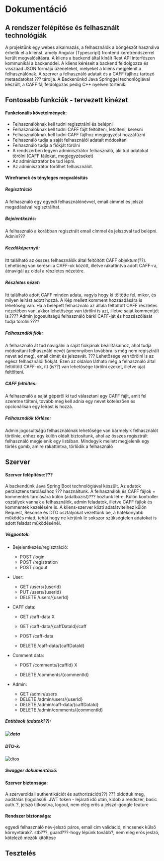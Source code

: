# Dokumentáció

## A rendszer felépítése és felhasznált technológiák

A projektünk egy webes alkalmazás, a felhasználók a böngészőt használva érhetik el a klienst, amely Angular (Typescript) frontend keretrendszerrel került megvalósításra. A kliens a backend által kínált Rest API interfészen kommunikál a backenddel. A kliens kéréseit a backend feldolgozza és visszaad JSON formájú üzeneteket, melyeket a kliens megjelenít a felhasználónak. A szerver a felhasználó adatait és a CAFF fájlhoz tartozó metaadatokat ??? tárolja. A Backenünkd Java Springgel techonlógiával készült, a CAFF fájlfeldolgozás pedig C++ nyelven történik.



## Fontosabb funkciók - tervezett kinézet

#### Funkcionális követelmények:

- Felhasználóknak kell tudni regisztrálni és belépni
- Felhasználóknak kell tudni CAFF fájlt feltölteni, letölteni, keresni
- Felhasználóknak kell tudni CAFF fájlhoz megjegyzést hozzáfűzni
- Felhasználó tudja a saját felhasználói adatait módosítani
- Felhasználó tudja a fiókját törölni
- A rendszerben legyen adminisztrátor felhasználó, aki tud adatokat törölni (CAFF fájlokat, megjegyzéseket)
- Az adminisztrátor be tud lépni.
- Az adminisztrátor törölhet felhasználót.

#### Wireframek és tényleges megvalósítás

##### Regisztráció 

A felhasználó egy egyedi felhasználónévvel, email címmel és jelszó megadásával regisztrálhat.



##### Bejelentkezés:

A felhasználó a korábban regisztrált email címmel és jelszóval tud belépni. Admin???



##### Kezdőképernyő:

Itt található az összes felhasználók által feltöltött CAFF objektum(??). Lehetőség van keresni a CAFF-ok között, illetve rákattintva adott CAFF-ra, átnavigál az oldal a részletes nézetére.



##### Részletes nézet:

Itt található adott CAFF minden adata, vagyis hogy ki töltötte fel, mikor, és milyen leírást adott hozzá. A Kép mellett komment hozzáadására is lehetőség van. Ha a belépett felhasználó az általa feltöltött CAFF részletes nézetében van, akkor lehetősége van törölni is azt, illetve saját kommentjét is.???? Admin jogosultságú felhasználó bárki CAFF-ját és hozzászólását tudja törölni.????



##### Felhasználói fiók:

A felhasználó át tud navigálni a saját fiókjának beállításaihoz, ahol tudja módosítani felhasználó nevét (amennyiben továbbra is még nem regisztrált nevet ad meg), email címét és jelszavát. ??? Lehetősége van törölni is az egész felhasználói fiókját. Ezen az oldalon látható még a felhasználó által feltöltött CAFF-ok, itt (is??) van lehetősége törölni ezeket, illetve újat feltölteni.



##### CAFF feltöltés:

A felhasználó a saját gépéről ki tud választani egy CAFF fájlt, amit fel szeretne tölteni, tovább meg kell adnia egy nevet kötelezően és opcionálisan egy leírást is hozzá.



##### Felhasználók törlése:

Admin jogosultságú felhasználónak lehetősége van bármelyik felhasználót törölnie, ehhez egy külön oldalt biztosítunk, ahol az összes regisztrált felhasználó megjelenik egy listában. Mindegyik mellett megjelenik egy törlés gomb, amire rákattintva, törlődik a felhasználó



## Szerver

#### Szerver felépítése:???

A backendünk Java Spring Boot technológiával készült. Az adatok perzisztens tárolásához ??? használtunk. A felhasználók és CAFF fájlok + kommentek tárolására külön (adatbázist)??? hoztunk létre.
Külön kontroller osztályok vannak a felhasználók, admin feladatok, illetve CAFF fájlok és kommentek kezelésére is. A kliens-szerver közti adatátvitelhez külön Request, Resonse és DTO osztályokat vezettünk be, a hatékonyabb működés miatt, tehát hogy ne kérjünk le sokszor szükségtelen adatokat is adott feladat működésénél. 

##### Végpontok:

- Bejelentkezés/regisztráció:
  -  POST		 /login    		
  -  POST		 /registration
  -  POST         /logout
- User:
  - GET  		  /users/{userId}  	
  - PUT	        /users/{userId}  	
  - DELETE  	/users/{userId}		


- CAFF data:

  - GET  	  	/caff-data   X  			

  - GET  		  /caff-data/{caffDataId}/caff

  - POST		  /caff-data			

  - DELETE	  /caff-data/{caffDataId}		

- Comment data:

  - POST 		/comments/{caffId}		X

  - DELETE 	/comments/{commentId}			

- Admin:

  - GET			/admin/users			
  - DELETE     /admin/users/{userId}   		
  - DELETE	 /admin/caff-data/{caffDataId}		
  - DELETE	 /admin/comments/{commentId}	


##### Entitások (adatok??):

##### 	![data](C:\Adat\BME_MSC\2_felev\Számítógép-biztonság\HF\szgbizt\docs\data.PNG)



##### DTO-k:

![dtos](C:\Adat\BME_MSC\2_felev\Számítógép-biztonság\HF\szgbizt\docs\dtos.PNG)



##### Swagger dokumentáció:

#### Szerver biztonsága:

A szerveroldali authentikációt és authorizációt(??) ??? oldottuk meg, auditálás (logolásű9. JWT token - lejárati idő után, kidob a rendszer, basic auth..?, jelszó titkosítva, logout, nem elég erős a jelszó-google feature

#### Rendszer biztonsága:

 egyedi felhasználó név-jelszó páros,  email cím validáció, nincsenek külső környvtárak?. stb???, guard???-hogy lépünk tovább?, nem elég erős jeslzó, kötelező mezők kitöltése

## Tesztelés